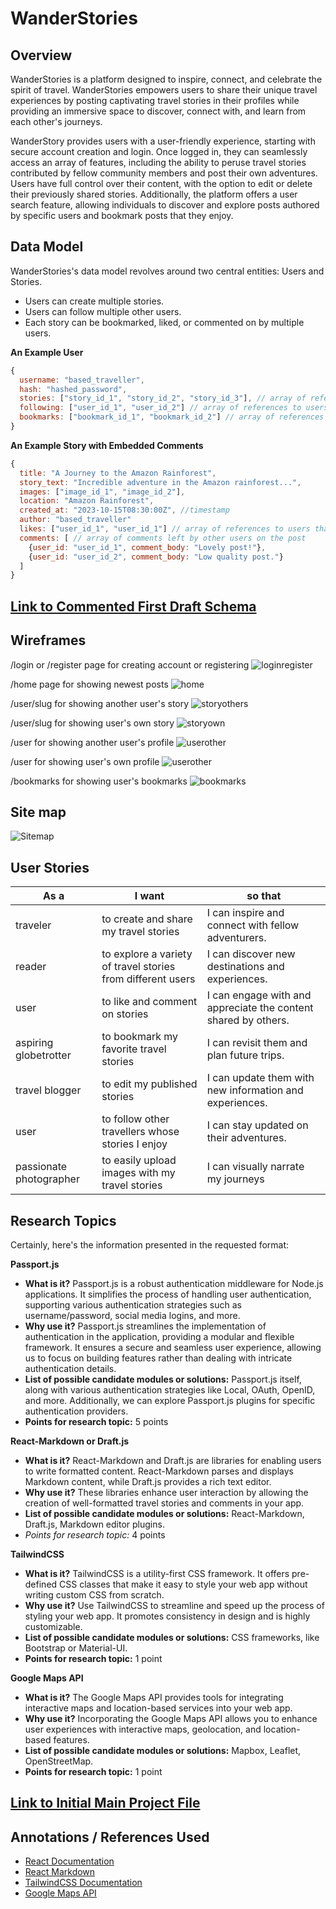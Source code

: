 # WanderStories

## Overview

WanderStories is a platform designed to inspire, connect, and celebrate the spirit of travel. WanderStories empowers users to share their unique travel experiences by posting captivating travel stories in their profiles while providing an immersive space to discover, connect with, and learn from each other's journeys.

WanderStory provides users with a user-friendly experience, starting with secure account creation and login. Once logged in, they can seamlessly access an array of features, including the ability to peruse travel stories contributed by fellow community members and post their own adventures. Users have full control over their content, with the option to edit or delete their previously shared stories. Additionally, the platform offers a user search feature, allowing individuals to discover and explore posts authored by specific users and bookmark posts that they enjoy.

## Data Model

WanderStories's data model revolves around two central entities: Users and Stories.

* Users can create multiple stories.
* Users can follow multiple other users.
* Each story can be bookmarked, liked, or commented on by multiple users. 


**An Example User**

```javascript
{
  username: "based_traveller",
  hash: "hashed_password",
  stories: ["story_id_1", "story_id_2", "story_id_3"], // array of references to Story documents
  following: ["user_id_1", "user_id_2"] // array of references to users followed by the user
  bookmarks: ["bookmark_id_1", "bookmark_id_2"] // array of references to bookmarked Story documents
}
```

**An Example Story with Embedded Comments**

```javascript
{
  title: "A Journey to the Amazon Rainforest",
  story_text: "Incredible adventure in the Amazon rainforest...",
  images: ["image_id_1", "image_id_2"],
  location: "Amazon Rainforest",
  created_at: "2023-10-15T08:30:00Z", //timestamp
  author: "based_traveller"
  likes: ["user_id_1", "user_id_1"] // array of references to users that have liked the story
  comments: [ // array of comments left by other users on the post
    {user_id: "user_id_1", comment_body: "Lovely post!"},
    {user_id: "user_id_2", comment_body: "Low quality post."}
  ]
}
```

## [Link to Commented First Draft Schema](db.mjs) 

## Wireframes

/login or /register page for creating account or registering
![loginregister](documentation/wireframes/register.png)

/home page for showing newest posts
![home](documentation/wireframes/home.png)

/user/slug for showing another user's story
![storyothers](documentation/wireframes/story-others.png)

/user/slug for showing user's own story
![storyown](documentation/wireframes/story-own.png)

/user for showing another user's profile
![userother](documentation/wireframes/user-other.png)

/user for showing user's own profile
![userother](documentation/wireframes/user-own.png)

/bookmarks for showing user's bookmarks
![bookmarks](documentation/wireframes/bookmarks.png)

## Site map

![Sitemap](documentation/sitemap.png)

## User Stories

| As a                    | I want                                                      | so that                                                        |
|-------------------------|-------------------------------------------------------------|----------------------------------------------------------------|
| traveler                | to create and share my travel stories                       | I can inspire and connect with fellow adventurers.             |
| reader                  | to explore a variety of travel stories from different users | I can discover new destinations and experiences.               |
| user                    | to like and comment on stories                              | I can engage with and appreciate the content shared by others. |
| aspiring globetrotter   | to bookmark my favorite travel stories                      | I can revisit them and plan future trips.                      |
| travel blogger          | to edit my published stories                                | I can update them with new information and experiences.        |
| user                    | to follow other travellers whose stories I enjoy               | I can stay updated on their adventures.                        |
| passionate photographer | to easily upload images with my travel stories                 | I can visually narrate my journeys                             |

## Research Topics

Certainly, here's the information presented in the requested format:

**Passport.js**

- __What is it?__ Passport.js is a robust authentication middleware for Node.js applications. It simplifies the process of handling user authentication, supporting various authentication strategies such as username/password, social media logins, and more.
- __Why use it?__ Passport.js streamlines the implementation of authentication in the application, providing a modular and flexible framework. It ensures a secure and seamless user experience, allowing us to focus on building features rather than dealing with intricate authentication details.
- __List of possible candidate modules or solutions:__ Passport.js itself, along with various authentication strategies like Local, OAuth, OpenID, and more. Additionally, we can explore Passport.js plugins for specific authentication providers.
- __Points for research topic:__ 5 points

**React-Markdown or Draft.js**
- __What is it?__ React-Markdown and Draft.js are libraries for enabling users to write formatted content. React-Markdown parses and displays Markdown content, while Draft.js provides a rich text editor.
- __Why use it?__ These libraries enhance user interaction by allowing the creation of well-formatted travel stories and comments in your app.
- __List of possible candidate modules or solutions:__ React-Markdown, Draft.js, Markdown editor plugins.
- *Points for research topic:* 4 points

**TailwindCSS**
- __What is it?__ TailwindCSS is a utility-first CSS framework. It offers pre-defined CSS classes that make it easy to style your web app without writing custom CSS from scratch.
- __Why use it?__ Use TailwindCSS to streamline and speed up the process of styling your web app. It promotes consistency in design and is highly customizable.
- __List of possible candidate modules or solutions:__ CSS frameworks, like Bootstrap or Material-UI.
- __Points for research topic:__ 1 point

**Google Maps API**
- __What is it?__ The Google Maps API provides tools for integrating interactive maps and location-based services into your web app.
- __Why use it?__ Incorporating the Google Maps API allows you to enhance user experiences with interactive maps, geolocation, and location-based features.
- __List of possible candidate modules or solutions:__ Mapbox, Leaflet, OpenStreetMap.
- __Points for research topic:__ 1 point

## [Link to Initial Main Project File](app.mjs) 

## Annotations / References Used

* [React Documentation](https://devdocs.io/react/)
* [React Markdown](https://www.npmjs.com/package/react-markdown)
* [TailwindCSS Documentation](https://v2.tailwindcss.com/docs)
* [Google Maps API](https://developers.google.com/maps)

